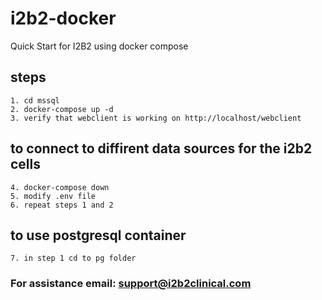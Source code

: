 # i2b2-docker
Quick Start for I2B2 using docker compose

## steps
    1. cd mssql	
    2. docker-compose up -d 
    3. verify that webclient is working on http://localhost/webclient
    
## to connect to diffirent data sources for the i2b2 cells
    4. docker-compose down
    5. modify .env file
    6. repeat steps 1 and 2 
    
## to use postgresql container
    7. in step 1 cd to pg folder

### For assistance email: support@i2b2clinical.com
